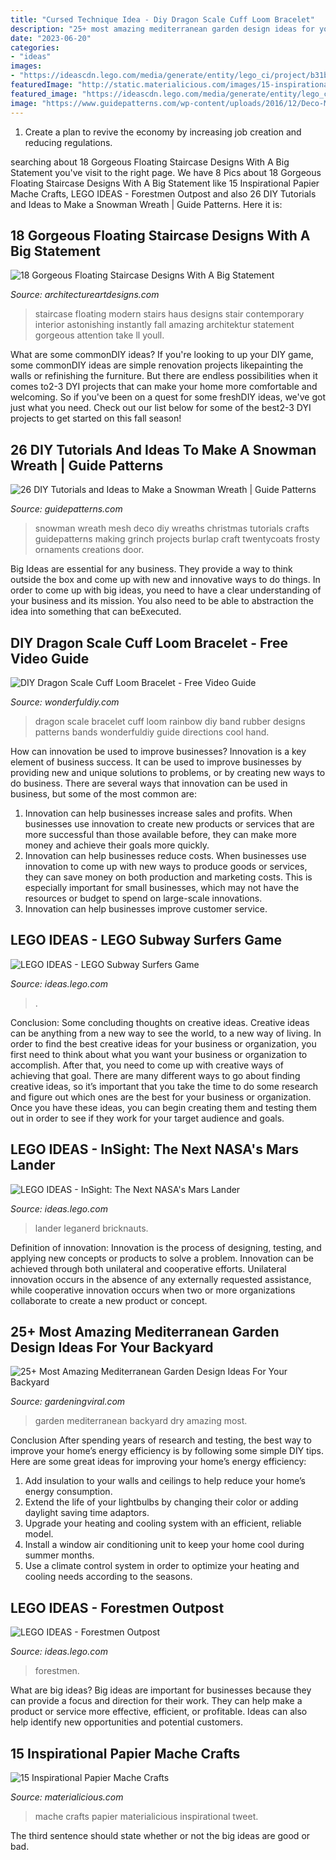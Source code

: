 ```yaml
---
title: "Cursed Technique Idea - Diy Dragon Scale Cuff Loom Bracelet"
description: "25+ most amazing mediterranean garden design ideas for your backyard"
date: "2023-06-20"
categories:
- "ideas"
images:
- "https://ideascdn.lego.com/media/generate/entity/lego_ci/project/b31b0eb1-45dd-463b-a2c4-5e5dd016568e/1/resize:1600:900/legacy"
featuredImage: "http://static.materialicious.com/images/15-inspirational-papier-mache-crafts-o.jpg"
featured_image: "https://ideascdn.lego.com/media/generate/entity/lego_ci/project/550d5733-3f89-4640-bc5b-a6a59afa469e/1/resize:1600:900"
image: "https://www.guidepatterns.com/wp-content/uploads/2016/12/Deco-Mesh-Snowman-Wreath.jpg"
---
```



1. Create a plan to revive the economy by increasing job creation and reducing regulations. 

	

		
searching about 18 Gorgeous Floating Staircase Designs With A Big Statement you've visit to the right page. We have 8 Pics about 18 Gorgeous Floating Staircase Designs With A Big Statement like 15 Inspirational Papier Mache Crafts, LEGO IDEAS - Forestmen Outpost and also 26 DIY Tutorials and Ideas to Make a Snowman Wreath | Guide Patterns. Here it is:
		
    
## 18 Gorgeous Floating Staircase Designs With A Big Statement

<img loading=lazy src="https://www.architectureartdesigns.com/wp-content/uploads/2016/05/11-82.jpg" onerror="this.onerror=null;this.src='https://tse4.mm.bing.net/th?id=OIP.jh1SAifo_25WIDNhufyWpwHaLH&amp;pid=15.1';" alt="18 Gorgeous Floating Staircase Designs With A Big Statement">

_Source: architectureartdesigns.com_

>staircase floating modern stairs haus designs stair contemporary interior astonishing instantly fall amazing architektur statement gorgeous attention take ll youll. 

	

What are some commonDIY ideas?
If you're looking to up your DIY game, some commonDIY ideas are simple renovation projects likepainting the walls or refinishing the furniture. But there are endless possibilities when it comes to2-3 DYI projects that can make your home more comfortable and welcoming. So if you've been on a quest for some freshDIY ideas, we've got just what you need. Check out our list below for some of the best2-3 DYI projects to get started on this fall season!

    
## 26 DIY Tutorials And Ideas To Make A Snowman Wreath | Guide Patterns

<img loading=lazy src="https://www.guidepatterns.com/wp-content/uploads/2016/12/Deco-Mesh-Snowman-Wreath.jpg" onerror="this.onerror=null;this.src='https://tse2.mm.bing.net/th?id=OIP._DQn2ekuowMr9e3Ys3hX-wHaJ4&amp;pid=15.1';" alt="26 DIY Tutorials and Ideas to Make a Snowman Wreath | Guide Patterns">

_Source: guidepatterns.com_

>snowman wreath mesh deco diy wreaths christmas tutorials crafts guidepatterns making grinch projects burlap craft twentycoats frosty ornaments creations door. 

	

Big Ideas are essential for any business. They provide a way to think outside the box and come up with new and innovative ways to do things. In order to come up with big ideas, you need to have a clear understanding of your business and its mission. You also need to be able to abstraction the idea into something that can beExecuted.

    
## DIY Dragon Scale Cuff Loom Bracelet - Free Video Guide

<img loading=lazy src="http://cdn.wonderfuldiy.com/wp-content/uploads/2014/06/Dragon-Scale-Cuff-Bracelet.jpg" onerror="this.onerror=null;this.src='https://tse4.mm.bing.net/th?id=OIP.OS6jPqQk6GSK9pK5chDE1wHaJ3&amp;pid=15.1';" alt="DIY Dragon Scale Cuff Loom Bracelet - Free Video Guide">

_Source: wonderfuldiy.com_

>dragon scale bracelet cuff loom rainbow diy band rubber designs patterns bands wonderfuldiy guide directions cool hand. 

	

How can innovation be used to improve businesses?
Innovation is a key element of business success. It can be used to improve businesses by providing new and unique solutions to problems, or by creating new ways to do business. There are several ways that innovation can be used in business, but some of the most common are: 
1. Innovation can help businesses increase sales and profits. When businesses use innovation to create new products or services that are more successful than those available before, they can make more money and achieve their goals more quickly.
2. Innovation can help businesses reduce costs. When businesses use innovation to come up with new ways to produce goods or services, they can save money on both production and marketing costs. This is especially important for small businesses, which may not have the resources or budget to spend on large-scale innovations. 
3. Innovation can help businesses improve customer service.

    
## LEGO IDEAS - LEGO Subway Surfers Game

<img loading=lazy src="https://ideascdn.lego.com/media/generate/entity/lego_ci/project/b31b0eb1-45dd-463b-a2c4-5e5dd016568e/1/resize:1600:900/legacy" onerror="this.onerror=null;this.src='https://tse3.mm.bing.net/th?id=OIP.qxvwwPZtZDYW9xSEJZXBqQHaFj&amp;pid=15.1';" alt="LEGO IDEAS - LEGO Subway Surfers Game">

_Source: ideas.lego.com_

>. 

	

Conclusion: Some concluding thoughts on creative ideas.
Creative ideas can be anything from a new way to see the world, to a new way of living. In order to find the best creative ideas for your business or organization, you first need to think about what you want your business or organization to accomplish. After that, you need to come up with creative ways of achieving that goal. There are many different ways to go about finding creative ideas, so it’s important that you take the time to do some research and figure out which ones are the best for your business or organization. Once you have these ideas, you can begin creating them and testing them out in order to see if they work for your target audience and goals.

    
## LEGO IDEAS - InSight: The Next NASA&#039;s Mars Lander

<img loading=lazy src="https://ideascdn.lego.com/media/generate/entity/lego_ci/project/550d5733-3f89-4640-bc5b-a6a59afa469e/1/resize:1600:900" onerror="this.onerror=null;this.src='https://tse3.mm.bing.net/th?id=OIP.8kwxiJ8xYNueOeG_rVXVQgHaE3&amp;pid=15.1';" alt="LEGO IDEAS - InSight: The Next NASA&#039;s Mars Lander">

_Source: ideas.lego.com_

>lander leganerd bricknauts. 

	

Definition of innovation:
Innovation is the process of designing, testing, and applying new concepts or products to solve a problem. Innovation can be achieved through both unilateral and cooperative efforts. Unilateral innovation occurs in the absence of any externally requested assistance, while cooperative innovation occurs when two or more organizations collaborate to create a new product or concept.

    
## 25+ Most Amazing Mediterranean Garden Design Ideas For Your Backyard

<img loading=lazy src="http://gardeningviral.com/wp-content/uploads/2018/01/3911acd19e57c60dc9dc1a09951f069c-dry-garden-herbs-garden.jpg" onerror="this.onerror=null;this.src='https://tse3.mm.bing.net/th?id=OIP.zaQBkdyo8cEmR40D8CZG9wHaKN&amp;pid=15.1';" alt="25+ Most Amazing Mediterranean Garden Design Ideas For Your Backyard">

_Source: gardeningviral.com_

>garden mediterranean backyard dry amazing most. 

	

Conclusion
After spending years of research and testing, the best way to improve your home’s energy efficiency is by following some simple DIY tips. Here are some great ideas for improving your home’s energy efficiency: 
1. Add insulation to your walls and ceilings to help reduce your home’s energy consumption. 
2. Extend the life of your lightbulbs by changing their color or adding daylight saving time adaptors. 
3. Upgrade your heating and cooling system with an efficient, reliable model. 
4. Install a window air conditioning unit to keep your home cool during summer months. 
5. Use a climate control system in order to optimize your heating and cooling needs according to the seasons.

    
## LEGO IDEAS - Forestmen Outpost

<img loading=lazy src="https://ideascdn.lego.com/media/generate/entity/lego_ci/project/1dab75ef-a79a-4dbd-ad63-8c9433be0c5c/12/resize:1600:900/native" onerror="this.onerror=null;this.src='https://tse4.mm.bing.net/th?id=OIP.nX88x25N6mE9mBTVaAZ67wHaE7&amp;pid=15.1';" alt="LEGO IDEAS - Forestmen Outpost">

_Source: ideas.lego.com_

>forestmen. 

	

What are big ideas?
Big ideas are important for businesses because they can provide a focus and direction for their work. They can help make a product or service more effective, efficient, or profitable. Ideas can also help identify new opportunities and potential customers.

    
## 15 Inspirational Papier Mache Crafts

<img loading=lazy src="http://static.materialicious.com/images/15-inspirational-papier-mache-crafts-o.jpg" onerror="this.onerror=null;this.src='https://tse2.mm.bing.net/th?id=OIP.acmIRo4nQNh5K1WcnhuyqgHaLG&amp;pid=15.1';" alt="15 Inspirational Papier Mache Crafts">

_Source: materialicious.com_

>mache crafts papier materialicious inspirational tweet. 

	

The third sentence should state whether or not the big ideas are good or bad.

